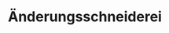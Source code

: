 ---
title: "Änderungsschneiderei"
url: /boehl-iggelheim/aenderungsschneiderei/
shop: Schneiderei
---
